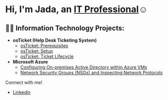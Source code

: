 <h1>Hi, I'm Jada, an <a href="https://www.linkedin.com/in/jada-coleman/">IT Professional</a>☺</h1>

<h2>👨‍💻 Information Technology Projects:</h2>

- <b>osTicket (Help Desk Ticketing System)</b>
  - [osTicket: Prerequisites](https://github.com/jsmcoleman/osticket-prereqs)
  - [osTicket: Setup](https://github.com/jsmcoleman/osticket-setup)
  - [osTicket: Ticket Lifecycle](https://github.com/jsmcoleman/osticket-lifecycle)
- <b>Microsoft Azure</b>
  - [Configuring On-premises Active Directory within Azure VMs](https://github.com/jsmcoleman/configure-ad)
  - [Network Security Groups (NSGs) and Inspecting Network Protocols](https://github.com/jsmcoleman/network-security-groups)

Connect with me!
 
- [Linkedin](https://www.linkedin.com/in/jada-coleman/)


